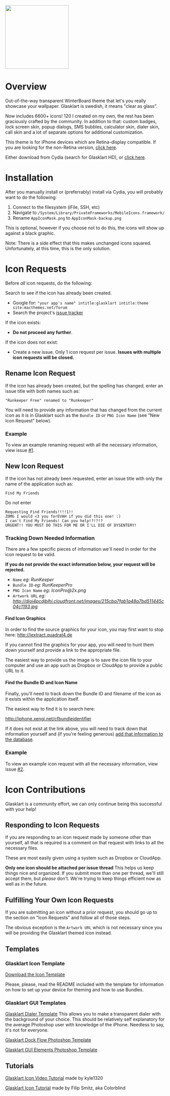 <img src="http://www.maxthemes.com/images/zoomed-glasklarthd.jpg" width="200" />

Overview
=====================================================================

Out-of-the-way transparent WinterBoard theme that let's you really
showcase your wallpaper. Glasklart is swedish, it means "clear as
glass".

Now includes 6600+ icons! 120 I created on my own, the rest has been
graciously crafted by the community.  In addition to that: custom
badges, lock screen skin, popup dialogs, SMS bubbles, calculator skin,
dialer skin, call skin and a lot of separate options for additional
customization. 

This theme is for iPhone devices which are Retina-display compatible.
If you are looking for the non-Retina version, [click here](https://github.com/glasklart/classic).

Either download from Cydia (search for Glasklart HD), or
[click here](https://github.com/glasklart/hd/downloads).

Installation
=====================================================================

After you manually install or (preferrably) install via Cydia, you will
probably want to do the following:

  1. Connect to the filesystem (iFile, SSH, etc)
  2. Navigate to `/System/Library/PrivateFrameworks/MobileIcons.framework/`
  3. Rename `AppIconMask.png` to `AppIconMask-backup.png`

This is optional, however if you choose not to do this, the icons will
show up against a black graphic.

Note: There is a side effect that this makes unchanged icons squared.
Unfortunately, at this time, this is the only solution.

Icon Requests
=====================================================================

Before _all_ icon requests, do the following:

Search to see if the icon has already been created.

  * Google for: `"your app's name" intitle:glasklart intitle:theme site:macthemes.net/forum`
  * Search the project's [issue tracker](https://github.com/glasklart/hd/issues)

If the icon exists:

  * __Do not proceed any further__.

If the icon does not exist:
  
  * Create a new issue. Only 1 icon request per issue. __Issues with
    multiple icon requests will be closed.__

Rename Icon Request
---------------------------------------------------------------------

If the icon has already been created, but the spelling has changed,
enter an issue title with both names such as:

    "Runkeeper Free" renamed to "Runkeeper"

You will need to provide any information that has changed from the
current icon as it is in Glasklart such as the `Bundle ID` or
`PNG Icon Name` (see "New Icon Request" below).

### Example ###

To view an example renaming request with all the necessary information,
view issue [#1](https://github.com/glasklart/hd/issues/1).

New Icon Request
---------------------------------------------------------------------

If the icon has not already been requested, enter an issue title with
only the name of the application such as:

    Find My Friends

Do not enter

    Requesting Find Friends!!!!1!!
    ZOMG I would <3 you forEVAH if you did this one! :)
    I can't Find My Friends! Can you help!?!?!?
    URGENT!! YOU MUST DO THIS FOR ME OR I'LL DIE OF DYSENTERY!

### Tracking Down Needed Information ###

There are a few specific pieces of information we'll need in order for
the icon request to be valid.

__If you do not provide the exact information below, your request will
be rejected.__

  * `Name` _eg: RunKeeper_
  * `Bundle ID` _eg: RunKeeperPro_
  * `PNG Icon Name` _eg: IconPro@2x.png_
  * `Artwork URL` _eg: http://dioi4pcdjblhi.cloudfront.net/images/215cba7fab1a48a7bd511445c04c1193.jpg_

#### Find Icon Graphics ####

In order to find the source graphics for your icon, you may first want
to stop here: http://iextract.quadrat4.de

If you cannot find the graphics for your app, you will need to hunt
them down yourself and provide a link to the appropriate file.

The easiest way to provide us the image is to save the icon file to your
computer and use an app such as Dropbox or CloudApp to provide a public
URL to it.

#### Find the Bundle ID and Icon Name ####

Finally, you'll need to track down the Bundle ID and filename of the icon
as it exists within the application itself.

The easiest way to find it is to search here:

http://iphone.xengi.net/cfbundleidentifier

If it does not exist at the link above, you will need to track down that
information yourself and (if you're feeling generous) [add that information
to the database](http://ios.xengi.org/cfbundleidentifier/default/).

### Example ###

To view an example icon request with all the necessary information,
view issue [#2](https://github.com/glasklart/hd/issues/2).


Icon Contributions
=====================================================================

Glasklart is a community effort, we can only continue being this successful with
your help!

Responding to Icon Requests
---------------------------------------------------------------------

If you are responding to an icon request made by someone other than yourself, all
that is required is a comment on that request with links to all the necessary files.

These are most easily given using a system such as Dropbox or CloudApp.

__Only one icon should be attached per issue thread__ This helps us keep things
nice and organized.  If you submit more than one per thread, we'll still accept
them, but _please_ don't.  We're trying to keep things efficient now as well as
in the future.

Fulfilling Your Own Icon Requests
---------------------------------------------------------------------

If you are submitting an icon without a prior request, you should go up to the
section on "Icon Requests" and follow all of those steps.

The obvious exception is the `Artwork URL` which is not necessary since you will
be providing the Glasklart themed icon instead.

Templates
---------------------------------------------------------------------

### Glasklart Icon Template ###

[Download the Icon Template](http://www.maxthemes.com/downloads/glasklart-template2.zip)

Please, please, read the README included with the template for information on how
to set up your device for theming and how to use Bundles.

### Glasklart GUI Templates ###

[Glasklart Dialer Template](http://www.maxthemes.com/downloads/glasklart-dialer.zip)
This allows you to make a transparent dialer with the background of your choice. This
should be relatively self explanatory for the average Photoshop user with knowledge of the
iPhone. Needless to say, it's not for everyone.

[Glasklart Dock Flow Photoshop Template](http://www.maxthemes.com/downloads/glasklart-dock-flow-template.zip)

[Glasklart GUI Elements Photoshop Template](http://www.maxthemes.com/downloads/glasklart-elements.zip)

Tutorials
---------------------------------------------------------------------

[Glasklart Icon Video Tutorial](http://www.youtube.com/watch?v=49rMynz3mtk) made by kyle1320

[Glasklart Icon Tutorial](http://www.maxthemes.com/downloads/glasklart-icons-tutorial.zip) made by Filip Smitz, aka Colorblind